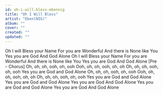 ```yaml
---
id: oh-i-will-bless-ebennig
title: "Oh I Will Bless"
artist: "Eben(NIG)"
album: ""
cover: ""
created: ""
updated: ""
---
```


Oh I will Bless your Name
For you are Wonderful
And there is None like You
Yes you are God
And God Alone
Oh I will Bless your Name
For you are Wonderful
And there is None like You
Yes you are God
And God Alone
[Pre – Chorus]
Oh, oh, oh, ooh, oh, ooh
Ooh, oh, oh, ooh, oh, oh
Oh, oh, oh, ooh, oh, ooh
Yes you are God and God Alone
Oh, oh, oh, ooh, oh, ooh
Ooh, oh, oh, ooh, oh, oh
Oh, oh, oh, ooh, oh, ooh
Yes you are God and God Alone
Yes you are God and God Alone
Yes you are God
And God Alone
Yes you are God and God Alone
Yes you are God
And God Alone